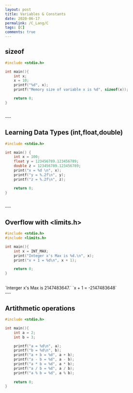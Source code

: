 ```yaml
---
layout: post
title: Variables & Constants
date: 2020-06-17
permalink: /C_Lang/C
tags: [C]
comments: true
---
```

## sizeof
```c
#include <stdio.h>

int main(){
    int x;
    x = 10;
    printf("%d", x);
    printf("Memory size of variable x is %d", sizeof(x));

    return 0;
}
```
<br>
---

## Learning Data Types (int,float,double)
```c
#include <stdio.h>

int main() {
    int x = 100;
    float y = 123456789.123456789;
    double z = 123456789.123456789;
    print("x = %d \n", x);
    printf("y = %.2f\n", y);
    printf("z = %.2f\n", z);

    return 0;
}
```

<br>
---

## Overflow with <limits.h>
```c
#include <stdio.h>
#include <limits.h>

int main(){
    int x = INT_MAX;
    print("Integer x's Max is %d.\n", x);
    print("x + 1 = %d\n", x + 1);

    return 0;
}
```
<br>
`Interger x's Max is 2147483647.`
`x + 1 = -2147483648`

<br>
---

## Artithmetic operations
```c
#include <stdio.h>

int main(){
    int a = 2;
    int b = 3;

    printf("a = %d\n", a);
    printf("b = %d\n", b);
    printf("a + b = %d", a + b);
    printf("a - b = %d", a - b);
    printf("a * b = %d", a * b);
    printf("a / b = %d", a / b);
    printf("a % b = %d", a % b);
    
    return 0;
}
```